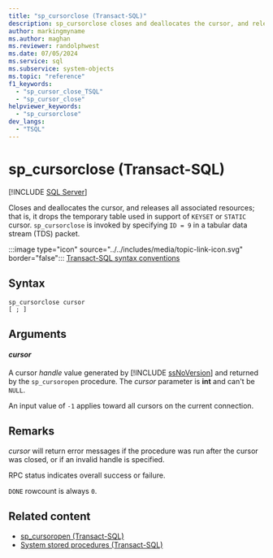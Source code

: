 ```yaml
---
title: "sp_cursorclose (Transact-SQL)"
description: sp_cursorclose closes and deallocates the cursor, and releases all associated resources.
author: markingmyname
ms.author: maghan
ms.reviewer: randolphwest
ms.date: 07/05/2024
ms.service: sql
ms.subservice: system-objects
ms.topic: "reference"
f1_keywords:
  - "sp_cursor_close_TSQL"
  - "sp_cursor_close"
helpviewer_keywords:
  - "sp_cursorclose"
dev_langs:
  - "TSQL"
---
```

# sp_cursorclose (Transact-SQL)

[!INCLUDE [SQL Server](../../includes/applies-to-version/sqlserver.md)]

Closes and deallocates the cursor, and releases all associated resources; that is, it drops the temporary table used in support of `KEYSET` or `STATIC` cursor. `sp_cursorclose` is invoked by specifying `ID = 9` in a tabular data stream (TDS) packet.

:::image type="icon" source="../../includes/media/topic-link-icon.svg" border="false"::: [Transact-SQL syntax conventions](../../t-sql/language-elements/transact-sql-syntax-conventions-transact-sql.md)

## Syntax

```syntaxsql
sp_cursorclose cursor
[ ; ]
```

## Arguments

#### *cursor*

A cursor *handle* value generated by [!INCLUDE [ssNoVersion](../../includes/ssnoversion-md.md)] and returned by the `sp_cursoropen` procedure. The *cursor* parameter is **int** and can't be `NULL`.

An input value of `-1` applies toward all cursors on the current connection.

## Remarks

*cursor* will return error messages if the procedure was run after the cursor was closed, or if an invalid handle is specified.

RPC status indicates overall success or failure.

`DONE` rowcount is always `0`.

## Related content

- [sp_cursoropen (Transact-SQL)](sp-cursoropen-transact-sql.md)
- [System stored procedures (Transact-SQL)](system-stored-procedures-transact-sql.md)
